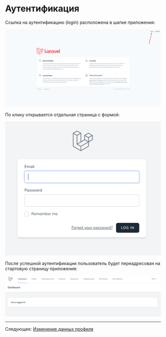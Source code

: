 # Аутентификация

Ссылка на аутентификацию (*login*) расположена в шапке приложения:

![](images/001.png)

По клику открывается отдельная страница с формой:

![](images/002.png)

После успешной аутентификации пользователь будет переадресован на стартовую страницу приложения:

![](images/003.png)

---

Следующее: [Изменение данных профиля](../06-profile/README.md)
